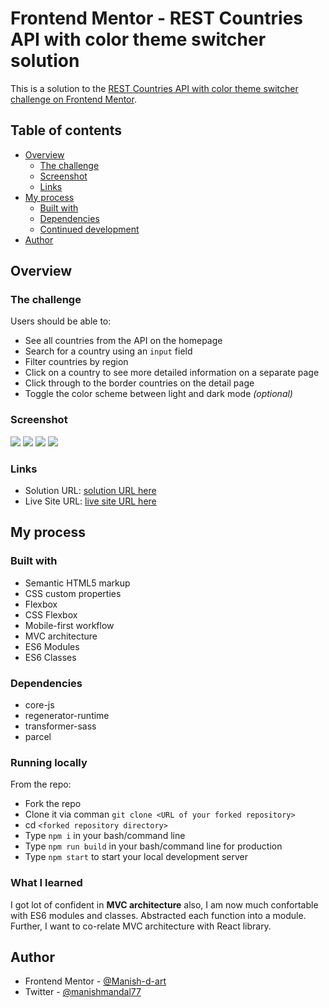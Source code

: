 # Frontend Mentor - REST Countries API with color theme switcher solution

This is a solution to the [REST Countries API with color theme switcher challenge on Frontend Mentor](https://www.frontendmentor.io/challenges/rest-countries-api-with-color-theme-switcher-5cacc469fec04111f7b848ca).

## Table of contents

- [Overview](#overview)
  - [The challenge](#the-challenge)
  - [Screenshot](#screenshot)
  - [Links](#links)
- [My process](#my-process)
  - [Built with](#built-with)
  - [Dependencies](#dependencies)
  - [Continued development](#continued-development)
- [Author](#author)

## Overview

### The challenge

Users should be able to:

- See all countries from the API on the homepage
- Search for a country using an `input` field
- Filter countries by region
- Click on a country to see more detailed information on a separate page
- Click through to the border countries on the detail page
- Toggle the color scheme between light and dark mode _(optional)_

### Screenshot

![](./src/assets/design/desktop-design-home-dark.jpg)
![](./src/assets/design/desktop-design-home-light.jpg)
![](./src/assets/design/mobile-design-detail-dark.jpg)
![](./src/assets/design/mobile-design-home-dark.jpg)

### Links

- Solution URL: [solution URL here](https://github.com/Manish-d-art/restCountries-api-with-theme-switcher)
- Live Site URL: [live site URL here](https://rest-countries-api-all-countries-mkm.netlify.app)

## My process

### Built with

- Semantic HTML5 markup
- CSS custom properties
- Flexbox
- CSS Flexbox
- Mobile-first workflow
- MVC architecture
- ES6 Modules
- ES6 Classes

### Dependencies

- core-js
- regenerator-runtime
- transformer-sass
- parcel

### Running locally

From the repo:

- Fork the repo
- Clone it via comman `git clone <URL of your forked repository>`
- cd `<forked repository directory>`
- Type `npm i` in your bash/command line
- Type `npm run build` in your bash/command line for production
- Type `npm start` to start your local development server

### What I learned

I got lot of confident in **MVC architecture** also, I am now much confortable with ES6 modules and classes. Abstracted each function into a module. Further, I want to co-relate MVC architecture with React library.

## Author

- Frontend Mentor - [@Manish-d-art](https://www.frontendmentor.io/profile/Manish-d-art)
- Twitter - [@manishmandal77](https://twitter.com/manishmandal77)
